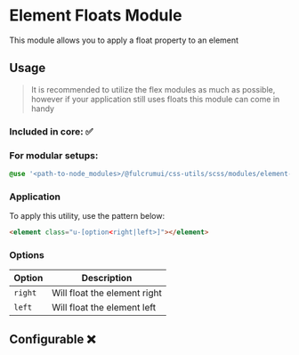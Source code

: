 # Element Floats Module

This module allows you to apply a float property to an element

## Usage

> It is recommended to utilize the flex modules as much as possible, however if your application still uses floats this module can come in handy

### Included in core: ✅

### For modular setups:

```scss
@use '<path-to-node_modules>/@fulcrumui/css-utils/scss/modules/element-floats';
```

### Application

To apply this utility, use the pattern below:

```html
<element class="u-[option<right|left>]"></element>
```

### Options

| Option | Description |
| --- | --- |
| `right` | Will float the element right |
| `left` | Will float the element left |

## Configurable ❌
